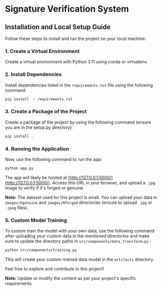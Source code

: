 
# Signature Verification System

## Installation and Local Setup Guide

Follow these steps to install and run the project on your local machine:

### 1. Create a Virtual Environment

Create a virtual environment with Python 3.11 using conda or virtualenv.

### 2. Install Dependencies

Install dependencies listed in the `requirements.txt` file using the following command:

```bash
pip install -r requirements.txt
```

### 3. Create a Package of the Project

Create a package of the project by using the following command (ensure you are in the setup.py directory):

```bash
pip install .
```

### 4. Running the Application

Now, use the following command to run the app:

```bash
python app.py
```

The app will likely be hosted at [http://127.0.0.1:5000/](http://127.0.0.1:5000/). Access this URL in your browser, and upload a `.jpg` image to verify if it's forged or genuine.

**Note:** The dataset used for this project is small. You can upload your data in `images/Hgenuine` and `images/Hforged` directories (ensure to upload `.jpg` or `.jpeg` files).

### 5. Custom Model Training

To custom train the model with your own data, use the following command after uploading your custom data in the mentioned directories and make sure to update the directory paths in `src/components/data_transform.py` :

```bash
python src/components/training.py
```

This will create your custom-trained data model in the `artifacts` directory.

Feel free to explore and contribute to this project!

**Note:** Update or modify the content as per your project's specific requirements.
